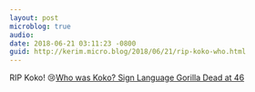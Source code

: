 ```yaml
---
layout: post
microblog: true
audio: 
date: 2018-06-21 03:11:23 -0800
guid: http://kerim.micro.blog/2018/06/21/rip-koko-who.html
---
```

RIP Koko! 😢[Who was Koko? Sign Language Gorilla Dead at 46](http://www.newsweek.com/koko-gorilla-sign-language-death-988302)
